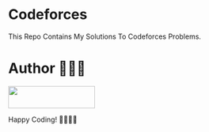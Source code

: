 # Codeforces 

This Repo Contains My Solutions To Codeforces Problems.

# Author 🧑🏻‍💻
   <a href="https://codeforces.com/profile/Raj_Patel_7807"><img src="https://upload.wikimedia.org/wikipedia/en/3/38/Codeforces%27s_new_logo.png" height="45px" width="175px"></a>

Happy Coding! 🧑🏻‍💻✨
